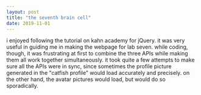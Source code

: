 ```yaml
---
layout: post
title: "the seventh brain cell"
date: 2019-11-01
---
```


i enjoyed following the tutorial on kahn academy for jQuery. it was very useful in guiding me in making the webpage for lab seven. while coding, though, it was frustrating at first to combine the three APIs while making them all work together simultaneously. it took quite a few attempts to make sure all the APIs were in sync, since sometimes the profile picture generated in the "catfish profile" would load accurately and precisely. on the other hand, the avatar pictures would load, but would do so sporadically.
